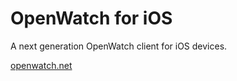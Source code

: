 OpenWatch for iOS
=================

A next generation OpenWatch client for iOS devices.

[openwatch.net](http://openwatch.net)